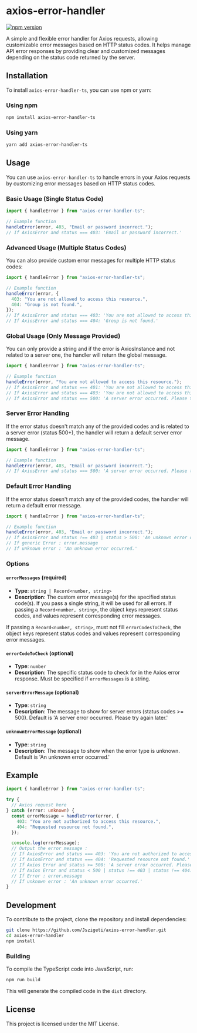 # axios-error-handler

[![npm version](https://badge.fury.io/js/axios-error-handler-ts.svg)](https://badge.fury.io/js/axios-error-handler-ts)

A simple and flexible error handler for Axios requests, allowing customizable error messages based on HTTP status codes. It helps manage API error responses by providing clear and customized messages depending on the status code returned by the server.

## Installation

To install `axios-error-handler-ts`, you can use npm or yarn:

### Using npm

```bash
npm install axios-error-handler-ts
```

### Using yarn

```bash
yarn add axios-error-handler-ts
```

## Usage

You can use `axios-error-handler-ts` to handle errors in your Axios requests by customizing error messages based on HTTP status codes.

### Basic Usage (Single Status Code)

```typescript
import { handleError } from "axios-error-handler-ts";

// Example function
handleError(error, 403, "Email or password incorrect.");
// If AxiosError and status === 403: 'Email or password incorrect.'
```

### Advanced Usage (Multiple Status Codes)

You can also provide custom error messages for multiple HTTP status codes:

```typescript
import { handleError } from "axios-error-handler-ts";

// Example function
handleError(error, {
  403: "You are not allowed to access this resource.",
  404: "Group is not found.",
});
// If AxiosError and status === 403: 'You are not allowed to access this resource.'
// If AxiosError and status === 404: 'Group is not found.'
```

### Global Usage (Only Message Provided)

You can only provide a string and if the error is AxiosInstance and not related to a server one, the handler will return the global message.

```typescript
import { handleError } from "axios-error-handler-ts";

// Example function
handleError(error, "You are not allowed to access this resource.");
// If AxiosError and status === 401: 'You are not allowed to access this resource.'
// If AxiosError and status === 403: 'You are not allowed to access this resource.'
// If AxiosError and status === 500: 'A server error occurred. Please try again later.'
```

### Server Error Handling

If the error status doesn't match any of the provided codes and is related to a server error (status 500+), the handler will return a default server error message.

```typescript
import { handleError } from "axios-error-handler-ts";

// Example function
handleError(error, 403, "Email or password incorrect.");
// If AxiosError and status === 500: 'A server error occurred. Please try again later.'
```

### Default Error Handling

If the error status doesn't match any of the provided codes, the handler will return a default error message.

```typescript
import { handleError } from "axios-error-handler-ts";

// Example function
handleError(error, 403, "Email or password incorrect.");
// If AxiosError and status !== 403 | status > 500: 'An unknown error occurred.'
// If generic Error : error.message
// If unknown error : 'An unknown error occurred.'
```

### Options

#### `errorMessages` (required)

- **Type**: `string | Record<number, string>`
- **Description**: The custom error message(s) for the specified status code(s). If you pass a single string, it will be used for all errors. If passing a `Record<number, string>`, the object keys represent status codes, and values represent corresponding error messages.

If passing a `Record<number, string>`, must not fill `errorCodesToCheck`, the object keys represent status codes and values represent corresponding error messages.

#### `errorCodeToCheck` (optional)

- **Type**: `number`
- **Description**: The specific status code to check for in the Axios error response. Must be specified if `errorMessages` is a string.

#### `serverErrorMessage` (optional)

- **Type**: `string`
- **Description**: The message to show for server errors (status codes >= 500). Default is 'A server error occurred. Please try again later.'

#### `unknownErrorMessage` (optional)

- **Type**: `string`
- **Description**: The message to show when the error type is unknown. Default is 'An unknown error occurred.'

## Example

```typescript
import { handleError } from "axios-error-handler-ts";

try {
  // Axios request here
} catch (error: unknown) {
  const errorMessage = handleError(error, {
    403: "You are not authorized to access this resource.",
    404: "Requested resource not found.",
  });

  console.log(errorMessage);
  // Output the error message :
  // If AxiosError and status === 403: 'You are not authorized to access this resource.'
  // If AxiosError and status === 404: 'Requested resource not found.'
  // If Axios Error and status >= 500: 'A server error occurred. Please try again later.'
  // If Axios Error and status < 500 | status !== 403 | status !== 404: 'An unknown error occurred.'
  // If Error : error.message
  // If unknown error : 'An unknown error occurred.'
}
```

## Development

To contribute to the project, clone the repository and install dependencies:

```bash
git clone https://github.com/Jszigeti/axios-error-handler.git
cd axios-error-handler
npm install
```

### Building

To compile the TypeScript code into JavaScript, run:

```bash
npm run build
```

This will generate the compiled code in the `dist` directory.

## License

This project is licensed under the MIT License.
